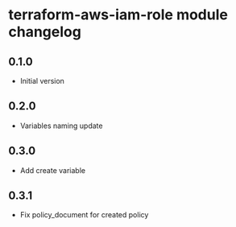 # terraform-aws-iam-role module changelog

## 0.1.0

- Initial version

## 0.2.0

- Variables naming update

## 0.3.0

- Add create variable

## 0.3.1

- Fix policy_document for created policy
